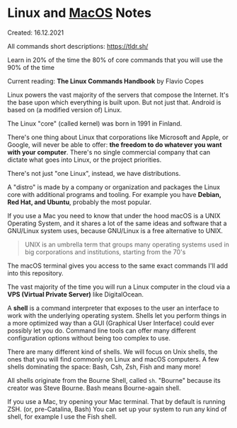 
# Linux and [MacOS](https://github.com/stepanenko/linux-mac-info/blob/master/MacOS.md) Notes

Created: 16.12.2021

All commands short descriptions: https://tldr.sh/

Learn in 20% of the time the 80% of core commands that you will use the 90% of the time

Current reading: **The Linux Commands Handbook** by Flavio Copes

Linux powers the vast majority of the servers that compose the Internet. It's the base upon which
everything is built upon. But not just that. Android is based on (a modified version of) Linux.

The Linux "core" (called kernel) was born in 1991 in Finland.

There's one thing about Linux that corporations like Microsoft and Apple, or Google, will never be able to
offer: **the freedom to do whatever you want with your computer**.
There's no single commercial company that can dictate what goes into Linux, or the project priorities.

There's not just "one Linux", instead, we have distributions.

A "distro" is made by a company or organization and packages the Linux core with additional programs and tooling.
For example you have **Debian, Red Hat, and Ubuntu**, probably the most popular.

If you use a Mac you need to know that under the hood macOS is a UNIX Operating System, and it
shares a lot of the same ideas and software that a GNU/Linux system uses, because GNU/Linux is a free alternative to UNIX.

> UNIX is an umbrella term that groups many operating systems used in big corporations and institutions, starting from the 70's

The macOS terminal gives you access to the same exact commands I'll add into this repository.

The vast majority of the time you will run a Linux computer in the cloud via a **VPS (Virtual Private Server)** like DigitalOcean.

A **shell** is a command interpreter that exposes to the user an interface to work with the underlying operating system.
Shells let you perform things in a more optimized way than a GUI (Graphical User Interface) could ever possibly let you do.
Command line tools can offer many different configuration options without being too complex to use.

There are many different kind of shells. We will focus on Unix shells, the ones that you will find commonly on Linux and macOS computers.
A few shells dominating the space: Bash, Csh, Zsh, Fish and many more!

All shells originate from the Bourne Shell, called `sh`. "Bourne" because its creator was Steve Bourne. Bash means Bourne-again shell.

If you use a Mac, try opening your Mac terminal. That by default is running ZSH. (or, pre-Catalina, Bash)
You can set up your system to run any kind of shell, for example I use the Fish shell.
